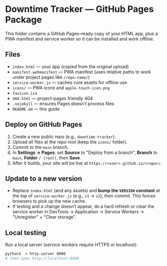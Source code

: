 # Downtime Tracker — GitHub Pages Package

This folder contains a GitHub Pages–ready copy of your HTML app, plus a PWA manifest and service worker so it can be installed and work offline.

## Files
- `index.html` — your app (copied from the original upload)
- `manifest.webmanifest` — PWA manifest (uses relative paths to work under project pages like `/repo-name/`)
- `service-worker.js` — caches core assets for offline use
- `icons/` — PWA icons and `apple-touch-icon.png`
- `favicon.ico`
- `404.html` — project-pages friendly 404
- `.nojekyll` — ensures Pages doesn't process files
- `README.md` — this guide

## Deploy on GitHub Pages
1. Create a new public repo (e.g., `downtime-tracker`).
2. Upload all files at the repo root (keep the `icons/` folder).
3. Commit to the `main` branch.
4. In **Settings → Pages**: set **Source** to "Deploy from a branch", **Branch** to `main`, **Folder** `/ (root)`, then **Save**.
5. After it builds, your site will be live at `https://<user>.github.io/<repo>/`.

## Update to a new version
- Replace `index.html` (and any assets) and **bump the `VERSION` constant** at the top of `service-worker.js` (e.g., `v1` → `v2`), then commit. This forces browsers to pick up the new cache.
- If testing and a change doesn’t appear, do a hard refresh or clear the service worker in DevTools → Application → Service Workers → "Unregister" + "Clear storage".

## Local testing
Run a local server (service workers require HTTPS or localhost):
```bash
python3 -m http.server 8000
# then open http://localhost:8000
```
